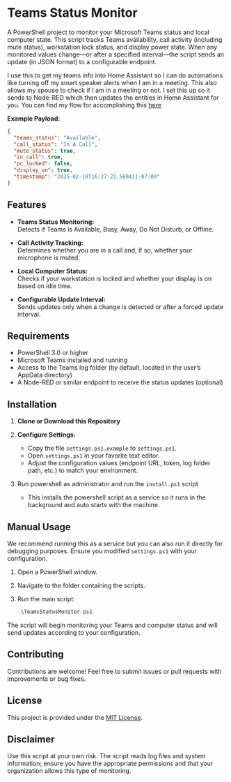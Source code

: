 # Teams Status Monitor

A PowerShell project to monitor your Microsoft Teams status and local computer state. This script tracks Teams availability, call activity (including mute status), workstation lock status, and display power state. When any monitored values change—or after a specified interval—the script sends an update (in JSON format) to a configurable endpoint.

I use this to get my teams info into Home Assistant so I can do automations like turning off my smart speaker alerts when I am in a meeting. This also allows my spouse to check if I am in a meeting or not.  I set this up so it sends to Node-RED which then updates the entities in Home Assistant for you. You can find my flow for accomplishing this [here](./node-red-example)

**Example Payload:**
```json
{
  "teams_status": "Available",
  "call_status": "In A Call",
  "mute_status": true,
  "in_call": true,
  "pc_locked": false,
  "display_on": true,
  "timestamp": "2025-02-18T16:27:21.569411-07:00"
}
```

## Features

- **Teams Status Monitoring:**  
  Detects if Teams is Available, Busy, Away, Do Not Disturb, or Offline.

- **Call Activity Tracking:**  
  Determines whether you are in a call and, if so, whether your microphone is muted.

- **Local Computer Status:**  
  Checks if your workstation is locked and whether your display is on based on idle time.

- **Configurable Update Interval:**  
  Sends updates only when a change is detected or after a forced update interval.

## Requirements

- PowerShell 3.0 or higher
- Microsoft Teams installed and running
- Access to the Teams log folder (by default, located in the user’s AppData directory)
- A Node-RED or similar endpoint to receive the status updates (optional)

## Installation

1. **Clone or Download this Repository**

2. **Configure Settings:**
    - Copy the file `settings.ps1.example` to `settings.ps1`.
    - Open `settings.ps1` in your favorite text editor.
    - Adjust the configuration values (endpoint URL, token, log folder path, etc.) to match your environment.

3. Run powershell as administrator and run the `install.ps1` script
    - This installs the powershell script as a service so it runs in the background and auto starts with the machine.

## Manual Usage

We recommend running this as a service but you can also run it directly for debugging purposes. Ensure you modified `settings.ps1` with your configuration.

1. Open a PowerShell window.
2. Navigate to the folder containing the scripts.
3. Run the main script:

   ```powershell
   .\TeamsStatusMonitor.ps1
   ```

The script will begin monitoring your Teams and computer status and will send updates according to your configuration.

## Contributing

Contributions are welcome! Feel free to submit issues or pull requests with improvements or bug fixes.

## License

This project is provided under the [MIT License](LICENSE).

## Disclaimer

Use this script at your own risk. The script reads log files and system information; ensure you have the appropriate permissions and that your organization allows this type of monitoring.
